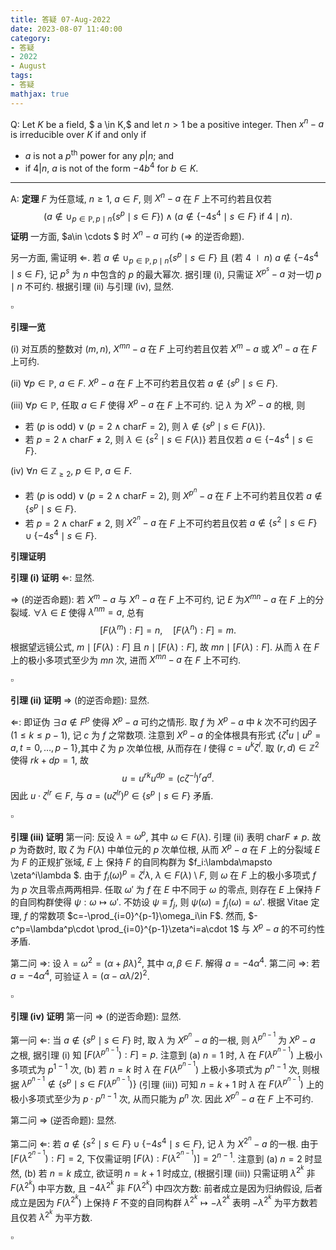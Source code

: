 ```yaml
---
title: 答疑 07-Aug-2022
date: 2023-08-07 11:40:00
category: 
- 答疑
- 2022
- August
tags: 
- 答疑
mathjax: true
---
```


Q: Let $K$ be a field, $ a \in K,$ and let $n>1$ be a positive integer. Then $x^n-a$ is irreducible over $K$ if and only if

- $a$ is not a $p^\text{th}$ power for any $p|n$; and
- if $4|n,$ $a$ is not of the form $-4b^4$ for $b\in K.$

***

A: **定理** $F$ 为任意域, $n\geq 1$, $a\in F$, 则 $X^n-a$ 在 $F$ 上不可约若且仅若
$$
(a\notin \cup_{p\in\mathbb P,p\mid n}\{s^p\mid s\in F\})\land (a\notin \{-4s^4\mid s\in F\}\text{ if } 4\mid n).
$$
**证明** 一方面, $a\in \cdots $ 时 $X^n-a$ 可约 ($\Rightarrow$ 的逆否命题).

另一方面, 需证明 $\Leftarrow$. 若 $a\notin \cup_{p\in\mathbb P,p\mid n}\{s^p\mid s\in F\}$ 且 (若 $4\mid n$) $a\notin \{-4s^4\mid s\in F\}$, 记 $p^s$ 为 $n$ 中包含的 $p$ 的最大幂次. 据引理 (i), 只需证 $X^{p^s}-a$ 对一切 $p\mid n$ 不可约. 根据引理 (ii) 与引理 (iv), 显然.

$\square$

**引理一览**

(i) 对互质的整数对 $(m,n)$, $X^{mn}-a$ 在 $F$ 上可约若且仅若 $X^m-a$ 或 $X^n-a$ 在 $F$ 上可约.

(ii) $\forall p\in\mathbb P$, $a\in F$. $X^p-a$ 在 $F$ 上不可约若且仅若 $a\notin \{s^p\mid s\in F\}$.

(iii) $\forall p\in \mathbb P$, 任取 $a\in F$ 使得 $X^p-a$ 在 $F$ 上不可约. 记 $\lambda$ 为 $X^p-a$ 的根, 则

- 若 $(p\text{ is odd})\lor (p=2\land \mathrm{char}F=2)$, 则 $\lambda\notin \{s^p\mid s\in F(\lambda)\}$.
- 若 $p=2\land\mathrm{char}F\neq 2$, 则 $\lambda\in \{s^2\mid s\in F(\lambda)\}$ 若且仅若 $a\in\{-4s^4\mid s\in F\}$.

(iv) $\forall n\in \mathbb Z_{\geq 2}$, $p\in\mathbb P$, $a\in F$.

- 若 $(p\text{ is odd})\lor(p=2\land \mathrm{char}F=2)$, 则 $X^{p^n}-a$ 在 $F$ 上不可约若且仅若 $a\notin \{s^p\mid s\in F\}$.
- 若 $p=2\land \mathrm{char}F\neq 2$, 则 $X^{2^n}-a$ 在 $F$ 上不可约若且仅若 $a\notin \{s^2\mid s\in F\}\cup \{-4 s^4\mid s\in F\}$.

**引理证明**

**引理 (i) 证明** $\Leftarrow$: 显然.

$\Rightarrow$ (的逆否命题): 若 $X^m-a$ 与 $X^n-a$ 在 $F$ 上不可约, 记 $E$ 为$X^{mn}-a$ 在 $F$ 上的分裂域. $\forall \lambda\in E$ 使得 $\lambda^{nm}=a$, 总有
$$
[F(\lambda^m):F]=n,\quad [F(\lambda^n):F]=m.
$$
根据望远镜公式, $m\mid [F(\lambda):F]$ 且 $n\mid [F(\lambda):F]$, 故 $mn\mid [F(\lambda):F]$. 从而 $\lambda$ 在 $F$ 上的极小多项式至少为 $mn$ 次, 进而 $X^{mn}-a$ 在 $F$ 上不可约.

$\square$

**引理 (ii) 证明** $\Rightarrow$ (的逆否命题): 显然.

$\Leftarrow$: 即证伪 $\exists a\notin F^p$ 使得 $X^p-a$ 可约之情形. 取 $f$ 为 $X^p-a$ 中 $k$ 次不可约因子 ($1\leq k\leq p-1$), 记 $c$ 为 $f$ 之常数项. 注意到 $X^p-a$ 的全体根具有形式 $\{\zeta^tu\mid u^p=a,t=0,\ldots,p-1\}$,其中 $\zeta$ 为 $p$ 次单位根, 从而存在 $l$ 使得 $c=u^k\zeta ^l$. 取 $(r,d)\in \mathbb Z^2$ 使得 $rk+dp=1$, 故
$$
u=u^{rk}u^{dp}=(c\zeta^{-l})^ra^d.
$$
因此 $u\cdot \zeta^{lr}\in F$, 与 $a=(u\zeta ^{lr})^p\in\{s^p\mid s\in F\}$ 矛盾.

$\square$

**引理 (iii) 证明** 第一问: 反设 $\lambda =\omega^p$, 其中 $\omega \in F(\lambda)$. 引理 (ii) 表明 $\mathrm{char}F\neq p$. 故 $p$ 为奇数时, 取 $\zeta$ 为 $F(\lambda)$ 中单位元的 $p$ 次单位根, 从而 $X^p-a$ 在 $F$ 上的分裂域 $E$ 为 $F$ 的正规扩张域, $E$ 上 保持 $F$ 的自同构群为 $f_i:\lambda\mapsto \zeta^i\lambda $. 由于 $f_i(\omega)^p=\zeta^i \lambda$, $\lambda\in F(\lambda)\setminus F$, 则 $\omega$ 在 $F$ 上的极小多项式 $f$ 为 $p$ 次且零点两两相异. 任取 $\omega'$ 为 $f$ 在 $E$ 中不同于 $\omega$ 的零点, 则存在 $E$ 上保持 $F$ 的自同构群使得 $\psi:\omega\mapsto \omega'$. 不妨设 $\psi\equiv f_j$, 则 $\psi(\omega)=f_j(\omega)=\omega'$. 根据 Vitae 定理, $f$ 的常数项 $c=-\prod_{i=0}^{p-1}\omega_i\in F$. 然而, $-c^p=\lambda^p\cdot \prod_{i=0}^{p-1}\zeta^i=a\cdot 1$ 与 $X^p-a$ 的不可约性矛盾.

第二问 $\Rightarrow$: 设 $\lambda =\omega^2=(\alpha+\beta\lambda)^2$, 其中 $\alpha,\beta\in F$. 解得 $a=-4\alpha^4$. 第二问 $\Rightarrow$: 若 $a=-4\alpha^4$, 可验证 $\lambda =(\alpha -\alpha\lambda /2)^2$.

$\square$

**引理 (iv) 证明** 第一问 $\Rightarrow$ (的逆否命题): 显然.

第一问 $\Leftarrow$: 当 $a\notin \{s^p\mid s\in F\}$ 时, 取 $\lambda$ 为 $X^{p^n}-a$ 的一根, 则 $\lambda^{p^{n-1}}$ 为 $X^p-a$ 之根, 据引理 (i) 知 $[F(\lambda^{p^{n-1}}):F]=p$. 注意到 (a) $n=1$ 时, $\lambda$ 在 $F(\lambda ^{p^{n-1}})$ 上极小多项式为 $p^{1-1}$ 次, (b) 若 $n=k$ 时 $\lambda$ 在 $F(\lambda ^{p^{n-1}})$ 上极小多项式为 $p^{n-1}$ 次, 则根据 $\lambda^{p^{n-1}}\notin \{s^p\mid s\in F(\lambda ^{p^{n-1}})\}$ (引理 (iii)) 可知 $n=k+1$ 时 $\lambda$ 在 $F(\lambda ^{p^{n-1}})$ 上的极小多项式至少为 $p\cdot p^{n-1}$ 次, 从而只能为 $p^n$ 次. 因此 $X^{p^n}-a$ 在 $F$ 上不可约.

第二问 $\Rightarrow$ (逆否命题): 显然.

第二问 $\Leftarrow$: 若 $a\notin \{s^2\mid s\in F\}\cup \{-4 s^4\mid s\in F\}$, 记 $\lambda$ 为 $X^{2^n}-a$ 的一根. 由于 $[F(\lambda^{2^{n-1}}):F]=2$, 下仅需证明 $[F(\lambda):F(\lambda^{2^{n-1}})]=2^{n-1}$. 注意到 (a) $n=2$ 时显然, (b) 若 $n=k$ 成立, 欲证明 $n=k+1$ 时成立, (根据引理 (iii)) 只需证明 $\lambda^{2^k}$ 非 $F(\lambda^{2^k})$ 中平方数, 且 $-4\lambda^{2^k}$ 非 $F(\lambda ^{2^k})$ 中四次方数: 前者成立是因为归纳假设, 后者成立是因为 $F(\lambda ^{2^k})$ 上保持 $F$ 不变的自同构群 $\lambda^{2^k}\mapsto -\lambda^{2^k}$ 表明 $-\lambda^{2^k}$ 为平方数若且仅若 $\lambda^{2^k}$ 为平方数.

$\square$ 

